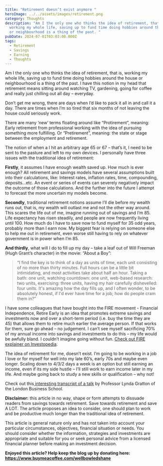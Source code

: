 ```yaml
---
title: "Retirement doesn’t exist anymore "
heroImage: ../../assets/images/retirement.png
category: Thoughts
description: "Am I the only one who thinks the idea of retirement, that is,
  working my whole life, saving up to fund time doing hobbies around the house
  or neighbourhood is a thing of the past. "
pubDate: 2024-07-01T03:03:00.000Z
tags:
  - Retirement
  - Savings
  - Earning
  - Thoughts
---
```

Am I the only one who thinks the idea of retirement, that is, working my whole life, saving up to fund time doing hobbies around the house or neighbourhood is a thing of the past. I have this notion in my head that retirement means sitting around watching TV, gardening, going for coffee and really just chilling out all day – everyday. 

Don’t get me wrong, there are days when I’d like to pack it all in and call it a day. There are times when I’m so tired that six months of not leaving the house could seriously work. 

There are many ‘new’ terms floating around like “Protirement”, meaning: Early retirement from professional working with the idea of pursuing something more fulfilling. Or “Pretirement”, meaning: the state or stage between the employment and retirement.

The notion of when a I hit an arbitrary age 65 or 67 – that’s it, I need to be sent to the pasture and left to my own devices. I personally have three issues with the traditional idea of retirement: 

**Firstly**, it assumes I have enough wealth saved up. How much is ever enough? All retirement and savings models have several assumptions built into their calculations, like: Interest rates, inflation rates, time, compounding, deposits…etc. An event or series of events can severely negatively impact the outcome of those calculations. And the further into the future I attempt to forecast the more uncertain my models become. 

**Secondly**, traditional retirement notions assume I’ll die before my wealth runs out, that is, my wealth will outlast me and not the other way around. This scares the life out of me, imagine running out of savings and I’m 85. Life expectancy has risen steadily, and people are now frequently living until 100. How much do I have to save now to fund myself for 35 odd years, probably more than I earn now. My biggest fear is relying on someone else to help me out in retirement, even worse still having to rely on whatever government is in power when I’m 85. 

**And thirdly**, what will I do to fill up my day – take a leaf out of Will Freeman (Hugh Grant’s character) in the movie: “About a Boy”:  

> “I find the key is to think of a day as units of time, each unit consisting of no more than thirty minutes. Full hours can be a little bit intimidating, and most activities take about half an hour. Taking a bath: one unit, watching countdown: one unit, web-based research: two units, exercising: three units, having my hair carefully dishevelled: four units. It's amazing how the day fills up, and I often wonder, to be absolutely honest, if I'd ever have time for a job; how do people cram them in?”

I have some colleagues that have bought into the FIRE movement - Financial Independence, Retire Early is an idea that promotes extreme savings and investments now and over a short-term period (i.e. buy the time they are 45) that allows them to retire much earlier the average person. If that works for them, sure go ahead – no judgement. I can’t see myself sacrificing 70% of my annual income into savings and investments to do this – my life would be awfully bland. I couldn’t imagine going without fun. [Check out FIRE explainer on Investopedia](https://www.investopedia.com/terms/f/financial-independence-retire-early-fire.asp). 

The idea of retirement for me, doesn’t exist. I’m going to be working in a job I love or for myself for well into my late 60’s, early 70s and maybe even longer. Scaling down to 4/3/2 days a week is an option but still earning an income, even if its my side hustle – I’ll still work to earn income later in my life. And maybe going back to study a new skills or qualification – why not! 

Check out this[ interesting transcript of a talk](https://www.firstlinks.com.au/lets-ditch-idea-retirement) by Professor Lynda Gratton of the London Business School. 

**Disclaimer:** this article in no way, shape or form attempts to dissuade readers from savings towards retirement. Save towards retirement and save A LOT. The article proposes an idea to consider, one should plan to work and be productive much longer than the traditional idea of retirement. 

This article is general nature only and has not taken into account your particular circumstances, objectives, financial situation or needs. You should consider whether the information, strategies and investments are appropriate and suitable for you or seek personal advice from a licensed financial planner before making an investment decision.

**Enjoyed this article? Help keep the blog up by donating here: https://www.buymeacoffee.com/wellbowledshane**
